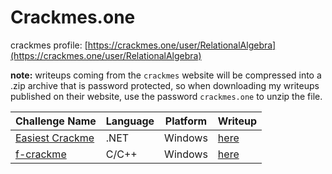 
# Crackmes.one

crackmes profile: [https://crackmes.one/user/RelationalAlgebra](https://crackmes.one/user/RelationalAlgebra)

__note:__ writeups coming from the ``crackmes`` website will be compressed into a .zip archive that is password protected, so when downloading my writeups published on their website, use the password ``crackmes.one`` to unzip the file.

|__Challenge Name__|__Language__|__Platform__|__Writeup__|
|------------------|------------|------------|-----------|
|[Easiest Crackme](https://crackmes.one/crackme/6115567333c5d45db85dc17a)| .NET | Windows | [here](https://crackmes.one/static/solution/61a33da033c5d413767c9c33.zip) |
|[f-crackme](https://crackmes.one/crackme/6194f35633c5d44c61906fe6) | C/C++ | Windows | [here](https://crackmes.one/static/solution/61bc2dff33c5d413767c9f2c.zip) |
